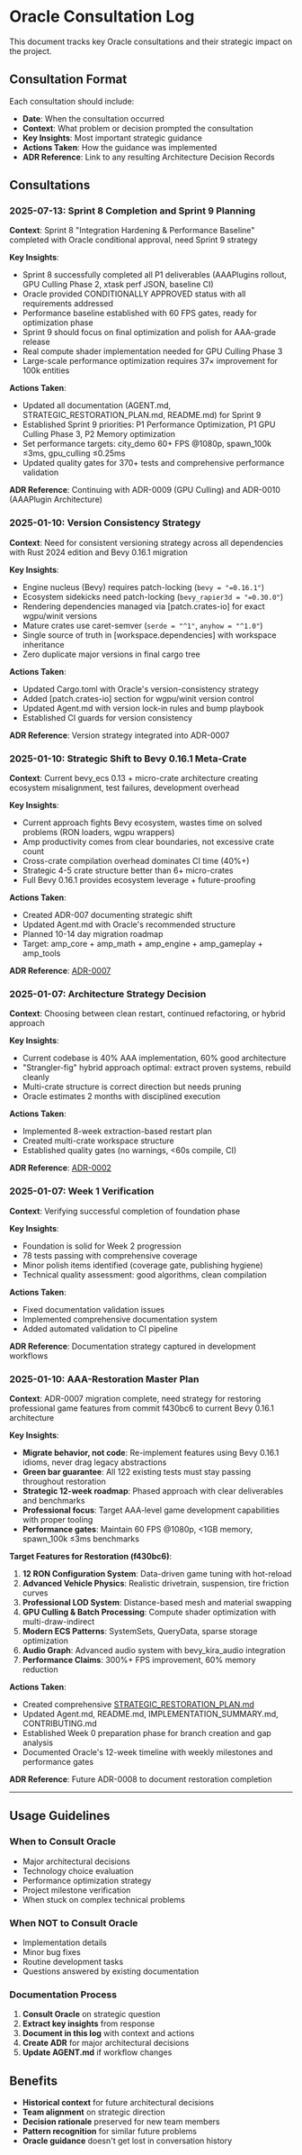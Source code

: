 # Oracle Consultation Log

This document tracks key Oracle consultations and their strategic impact on the project.

## Consultation Format

Each consultation should include:
- **Date**: When the consultation occurred
- **Context**: What problem or decision prompted the consultation
- **Key Insights**: Most important strategic guidance
- **Actions Taken**: How the guidance was implemented
- **ADR Reference**: Link to any resulting Architecture Decision Records

## Consultations

### 2025-07-13: Sprint 8 Completion and Sprint 9 Planning
**Context**: Sprint 8 "Integration Hardening & Performance Baseline" completed with Oracle conditional approval, need Sprint 9 strategy

**Key Insights**:
- Sprint 8 successfully completed all P1 deliverables (AAAPlugins rollout, GPU Culling Phase 2, xtask perf JSON, baseline CI)
- Oracle provided CONDITIONALLY APPROVED status with all requirements addressed
- Performance baseline established with 60 FPS gates, ready for optimization phase
- Sprint 9 should focus on final optimization and polish for AAA-grade release
- Real compute shader implementation needed for GPU Culling Phase 3
- Large-scale performance optimization requires 37× improvement for 100k entities

**Actions Taken**:
- Updated all documentation (AGENT.md, STRATEGIC_RESTORATION_PLAN.md, README.md) for Sprint 9
- Established Sprint 9 priorities: P1 Performance Optimization, P1 GPU Culling Phase 3, P2 Memory optimization
- Set performance targets: city_demo 60+ FPS @1080p, spawn_100k ≤3ms, gpu_culling ≤0.25ms
- Updated quality gates for 370+ tests and comprehensive performance validation

**ADR Reference**: Continuing with ADR-0009 (GPU Culling) and ADR-0010 (AAAPlugin Architecture)

### 2025-01-10: Version Consistency Strategy
**Context**: Need for consistent versioning strategy across all dependencies with Rust 2024 edition and Bevy 0.16.1 migration

**Key Insights**:
- Engine nucleus (Bevy) requires patch-locking (`bevy = "=0.16.1"`)
- Ecosystem sidekicks need patch-locking (`bevy_rapier3d = "=0.30.0"`)
- Rendering dependencies managed via [patch.crates-io] for exact wgpu/winit versions
- Mature crates use caret-semver (`serde = "^1"`, `anyhow = "^1.0"`)
- Single source of truth in [workspace.dependencies] with workspace inheritance
- Zero duplicate major versions in final cargo tree

**Actions Taken**:
- Updated Cargo.toml with Oracle's version-consistency strategy
- Added [patch.crates-io] section for wgpu/winit version control
- Updated Agent.md with version lock-in rules and bump playbook
- Established CI guards for version consistency

**ADR Reference**: Version strategy integrated into ADR-0007

### 2025-01-10: Strategic Shift to Bevy 0.16.1 Meta-Crate
**Context**: Current bevy_ecs 0.13 + micro-crate architecture creating ecosystem misalignment, test failures, development overhead

**Key Insights**:
- Current approach fights Bevy ecosystem, wastes time on solved problems (RON loaders, wgpu wrappers)
- Amp productivity comes from clear boundaries, not excessive crate count
- Cross-crate compilation overhead dominates CI time (40%+)
- Strategic 4-5 crate structure better than 6+ micro-crates
- Full Bevy 0.16.1 provides ecosystem leverage + future-proofing

**Actions Taken**:
- Created ADR-007 documenting strategic shift
- Updated Agent.md with Oracle's recommended structure
- Planned 10-14 day migration roadmap
- Target: amp_core + amp_math + amp_engine + amp_gameplay + amp_tools

**ADR Reference**: [ADR-0007](adr/0007-strategic-shift-bevy-meta-crate.md)

### 2025-01-07: Architecture Strategy Decision
**Context**: Choosing between clean restart, continued refactoring, or hybrid approach

**Key Insights**:
- Current codebase is 40% AAA implementation, 60% good architecture
- "Strangler-fig" hybrid approach optimal: extract proven systems, rebuild cleanly
- Multi-crate structure is correct direction but needs pruning
- Oracle estimates 2 months with disciplined execution

**Actions Taken**:
- Implemented 8-week extraction-based restart plan
- Created multi-crate workspace structure
- Established quality gates (no warnings, <60s compile, CI)

**ADR Reference**: [ADR-0002](adr/0002-oracle-guided-architecture.md)

### 2025-01-07: Week 1 Verification
**Context**: Verifying successful completion of foundation phase

**Key Insights**:
- Foundation is solid for Week 2 progression
- 78 tests passing with comprehensive coverage
- Minor polish items identified (coverage gate, publishing hygiene)
- Technical quality assessment: good algorithms, clean compilation

**Actions Taken**:
- Fixed documentation validation issues
- Implemented comprehensive documentation system
- Added automated validation to CI pipeline

**ADR Reference**: Documentation strategy captured in development workflows

### 2025-01-10: AAA-Restoration Master Plan
**Context**: ADR-0007 migration complete, need strategy for restoring professional game features from commit f430bc6 to current Bevy 0.16.1 architecture

**Key Insights**:
- **Migrate behavior, not code**: Re-implement features using Bevy 0.16.1 idioms, never drag legacy abstractions
- **Green bar guarantee**: All 122 existing tests must stay passing throughout restoration
- **Strategic 12-week roadmap**: Phased approach with clear deliverables and benchmarks
- **Professional focus**: Target AAA-level game development capabilities with proper tooling
- **Performance gates**: Maintain 60 FPS @1080p, <1GB memory, spawn_100k ≤3ms benchmarks

**Target Features for Restoration (f430bc6)**:
1. **12 RON Configuration System**: Data-driven game tuning with hot-reload
2. **Advanced Vehicle Physics**: Realistic drivetrain, suspension, tire friction curves
3. **Professional LOD System**: Distance-based mesh and material swapping
4. **GPU Culling & Batch Processing**: Compute shader optimization with multi-draw-indirect
5. **Modern ECS Patterns**: SystemSets, QueryData, sparse storage optimization
6. **Audio Graph**: Advanced audio system with bevy_kira_audio integration
7. **Performance Claims**: 300%+ FPS improvement, 60% memory reduction

**Actions Taken**:
- Created comprehensive [STRATEGIC_RESTORATION_PLAN.md](STRATEGIC_RESTORATION_PLAN.md)
- Updated Agent.md, README.md, IMPLEMENTATION_SUMMARY.md, CONTRIBUTING.md
- Established Week 0 preparation phase for branch creation and gap analysis
- Documented Oracle's 12-week timeline with weekly milestones and performance gates

**ADR Reference**: Future ADR-0008 to document restoration completion

---

## Usage Guidelines

### When to Consult Oracle
- Major architectural decisions
- Technology choice evaluation
- Performance optimization strategy
- Project milestone verification
- When stuck on complex technical problems

### When NOT to Consult Oracle
- Implementation details
- Minor bug fixes
- Routine development tasks
- Questions answered by existing documentation

### Documentation Process
1. **Consult Oracle** on strategic question
2. **Extract key insights** from response
3. **Document in this log** with context and actions
4. **Create ADR** for major architectural decisions
5. **Update AGENT.md** if workflow changes

## Benefits

- **Historical context** for future architectural decisions
- **Team alignment** on strategic direction
- **Decision rationale** preserved for new team members
- **Pattern recognition** for similar future problems
- **Oracle guidance** doesn't get lost in conversation history
